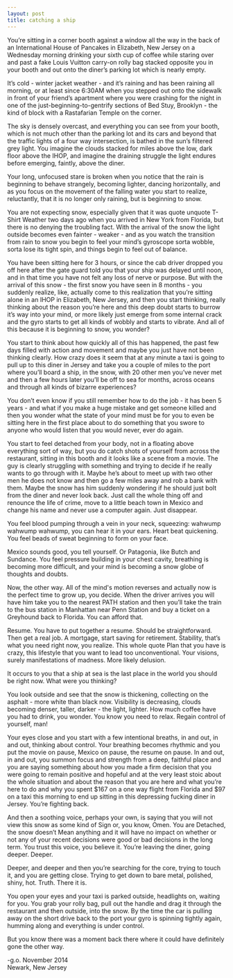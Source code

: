 ```yaml
---
layout: post
title: catching a ship
---
```

You’re sitting in a corner booth against a window all the way in the back of an International House of Pancakes in Elizabeth, New Jersey on a Wednesday morning drinking your sixth cup of coffee while staring over and past a fake Louis Vuitton carry-on rolly bag stacked opposite you in your booth and out onto the diner’s parking lot which is nearly empty.

It’s cold - winter jacket weather - and it’s raining and has been raining all morning, or at least since 6:30AM when you stepped out onto the sidewalk in front of your friend’s apartment where you were crashing for the night in one of the just-beginning-to-gentrify sections of Bed Stuy, Brooklyn - the kind of block with a Rastafarian Temple on the corner. 

The sky is densely overcast, and everything you can see from your booth, which is not much other than the parking lot and its cars and beyond that the traffic lights of a four way intersection, is bathed in the sun’s filtered grey light. You imagine the clouds stacked for miles above the low, dark floor above the IHOP, and imagine the draining struggle the light endures before emerging, faintly, above the diner. 

Your long, unfocused stare is broken when you notice that the rain is beginning to behave strangely, becoming lighter, dancing horizontally, and as you focus on the movement of the falling water you start to realize, reluctantly, that it is no longer only raining, but is beginning to snow. 

You are not expecting snow, especially given that it was quote unquote T-Shirt Weather two days ago when you arrived in New York from Florida, but there is no denying the troubling fact. With the arrival of the snow the light outside becomes even fainter - weaker - and as you watch the transition from rain to snow you begin to feel your mind’s gyroscope sorta wobble, sorta lose its tight spin, and things begin to feel out of balance. 

You have been sitting here for 3 hours, or since the cab driver dropped you off here after the gate guard told you that your ship was delayed until noon, and in that time you have not felt any loss of nerve or purpose. But with the arrival of this snow - the first snow you have seen in 8 months - you suddenly realize, like, actually come to this realization that you’re sitting alone in an IHOP in Elizabeth, New Jersey, and then you start thinking, really thinking about the reason you’re here and this deep doubt starts to burrow it’s way into your mind, or more likely just emerge from some internal crack and the gyro starts to get all kinds of wobbly and starts to vibrate. And all of this because it is beginning to snow, you wonder? 

You start to think about how quickly all of this has happened, the past few days filled with action and movement and maybe you just have not been thinking clearly. How crazy does it seem that at any minute a taxi is going to pull up to this diner in Jersey and take you a couple of miles to the port where you’ll board a ship, in the snow, with 20 other men you’ve never met and then a few hours later you’ll be off to sea for months, across oceans and through all kinds of bizarre experiences? 

You don’t even know if you still remember how to do the job - it has been 5 years - and what if you make a huge mistake and get someone killed and then you wonder what the state of your mind must be for you to even be sitting here in the first place about to do something that you swore to anyone who would listen that you would never, ever do again. 

You start to feel detached from your body, not in a floating above everything sort of way, but you do catch shots of yourself from across the restaurant, sitting in this booth and it looks like a scene from a movie. The guy is clearly struggling with something and trying to decide if he really wants to go through with it. Maybe he’s about to meet up with two other men he does not know and then go a few miles away and rob a bank with them. Maybe the snow has him suddenly wondering if he should just bolt from the diner and never look back. Just call the whole thing off and renounce the life of crime, move to a little beach town in Mexico and change his name and never use a computer again. Just disappear.

You feel blood pumping through a vein in your neck, squeezing: wahwump wahwump wahwump, you can hear it in your ears. Heart beat quickening. You feel beads of sweat beginning to form on your face. 

Mexico sounds good, you tell yourself. Or Patagonia, like Butch and Sundance. You feel pressure building in your chest cavity, breathing is becoming more difficult, and your mind is becoming a snow globe of thoughts and doubts. 

Now, the other way. All of the mind's motion reverses and actually now is the perfect time to grow up, you decide. When the driver arrives you will have him take you to the nearest PATH station and then you’ll take the train to the bus station in Manhattan near Penn Station and buy a ticket on a Greyhound back to Florida. You can afford that.

Resume. You have to put together a resume. Should be straightforward. Then get a real job. A mortgage, start saving for retirement. Stability, that’s what you need right now, you realize. This whole quote Plan that you have is crazy, this lifestyle that you want to lead too unconventional. Your visions, surely manifestations of madness. More likely delusion. 

It occurs to you that a ship at sea is the last place in the world you should be right now. What were you thinking?

You look outside and see that the snow is thickening, collecting on the asphalt - more white than black now. Visibility is decreasing, clouds becoming denser, taller, darker - the light, lighter. How much coffee have you had to drink, you wonder. You know you need to relax. Regain control of yourself, man!

Your eyes close and you start with a few intentional breaths, in and out, in and out, thinking about control. Your breathing becomes rhythmic and you put the movie on pause, Mexico on pause, the resume on pause. In and out, in and out, you summon focus and strength from a deep, faithful place and you are saying something about how you made a firm decision that you were going to remain positive and hopeful and at the very least stoic about the whole situation and about the reason that you are here and what you’re here to do and why you spent $167 on a one way flight from Florida and $97 on a taxi this morning to end up sitting in this depressing fucking diner in Jersey. You’re fighting back. 

And then a soothing voice, perhaps your own, is saying that you will not view this snow as some kind of Sign or, you know, Omen. You are Detached, the snow doesn’t Mean anything and it will have no impact on whether or not any of your recent decisions were good or bad decisions in the long term. You trust this voice, you believe it. You’re leaving the diner, going deeper. Deeper.

Deeper, and deeper and then you’re searching for the core, trying to touch it, and you are getting close. Trying to get down to bare metal, polished, shiny, hot. Truth. There it is.

You open your eyes and your taxi is parked outside, headlights on, waiting for you. You grab your rolly bag, pull out the handle and drag it through the restaurant and then outside, into the snow. By the time the car is pulling away on the short drive back to the port your gyro is spinning tightly again, humming along and everything is under control. 

But you know there was a moment back there where it could have definitely gone the other way.

-g.o. 
November 2014  
Newark, New Jersey
